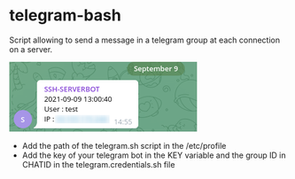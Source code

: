# telegram-bash

Script allowing to send a message in a telegram group at each connection on a server.

![](images/screenshot1)

- Add the path of the telegram.sh script in the /etc/profile
- Add the key of your telegram bot in the KEY variable and the group ID in CHATID in the telegram.credentials.sh file 
